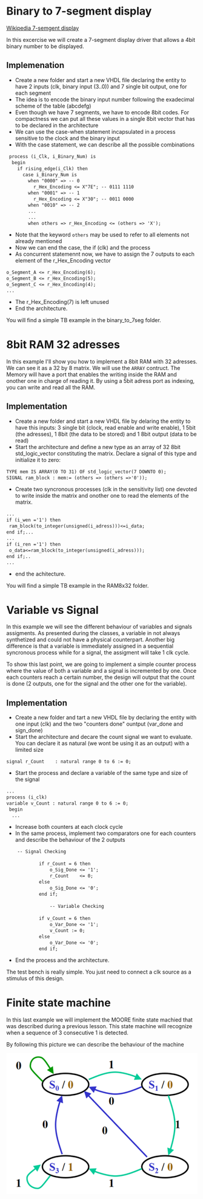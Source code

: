 # Binary to 7-segment display


[Wikipedia 7-semgent display](https://en.wikipedia.org/wiki/Seven-segment_display)

In this excercise we will create a 7-segment display driver that allows a 4bit binary number to be displayed.

## Implemenation

- Create a new folder and start a new VHDL file declaring the entity to have 2 inputs (clk, binary input (3..0)) and 7 single bit output, one for each segment
- The idea is to encode the binary input number following the exadecimal scheme of the table (abcdefg)
- Even though we have 7 segments, we have to encode 8bit codes. For compactness we can put all these values in a single 8bit vector that has to be declared in the architecture
- We can use the case-when statement incapsulated in a process sensitive to the clock and the binary input
- With the case statement, we can describe all the possible combinations
```
 process (i_Clk, i_Binary_Num) is
  begin
    if rising_edge(i_Clk) then
      case i_Binary_Num is
        when "0000" => -- 0
          r_Hex_Encoding <= X"7E"; -- 0111 1110
        when "0001" => -- 1
          r_Hex_Encoding <= X"30"; -- 0011 0000
        when "0010" => -- 2
        ...
        ...
        when others => r_Hex_Encoding <= (others => 'X');
```
- Note that the keyword `others` may be used to refer to all elements not already mentioned
- Now we can end the case, the if (clk) and the process
- As concurrent statemennt now, we have to assign the 7 outputs to each element of the r_Hex_Encoding vector
```
o_Segment_A <= r_Hex_Encoding(6);
o_Segment_B <= r_Hex_Encoding(5);
o_Segment_C <= r_Hex_Encoding(4);
...
```
- The r_Hex_Encoding(7) is left unused
- End the architecture.

You will find a simple TB example in the binary_to_7seg folder.

# 8bit RAM 32 adresses

In this example I'll show you how to implement a 8bit RAM with 32 adresses. We can see it as a 32 by 8 matrix. We will use the `ARRAY` contruct. The Memory will have a port that enables the writing inside the RAM and onother one in charge of reading it. By using a 5bit adress port as indexing, you can write and read all the RAM.

## Implementation

- Create a new folder and start a new VHDL file by delaring the entity to have this inputs: 3 single bit (clock, read enable and write enable), 1 5bit (the adresses), 1 8bit (the data to be stored) and 1 8bit output (data to be read)
- Start the architecture and define a new type as an array of 32 8bit std_logic_vector constituting the matrix. Declare a signal of this type and initialize it to zero:
```
TYPE mem IS ARRAY(0 TO 31) OF std_logic_vector(7 DOWNTO 0);
SIGNAL ram_block : mem:= (others => (others =>'0'));
```
- Create two syncronous processes (clk in the sensitivity list) one devoted to write inside the matrix and onother one to read the elements of the matrix.
```
...
if (i_wen ='1') then
 ram_block(to_integer(unsigned(i_adress)))<=i_data;
end if;...
...
if (i_ren ='1') then
 o_data<=ram_block(to_integer(unsigned(i_adress)));
end if;..
...
```
- end the achitecture.

You will find a simple TB example in the RAM8x32 folder.

# Variable vs Signal

In this example we will see the different behaviour of variables and signals assigments. As presented during the classes, a variable in not always synthetized and could not have a physical counterpart. Another big difference is that a variable is immediately assigned in a sequential syncronous process while for a signal, the assigment will take 1 clk cycle.

To show this last point, we are going to implement a simple counter process where the value of both a variable and a signal is incremented by one. Once each counters reach a certain number, the design will output that the count is done (2 outputs, one for the signal and the other one for the variable).

## Implementation

- Create a new folder and tart a new VHDL file by declaring the entity with one input (clk) and the two "counters done" ountput (var_done and sign_done)
- Start the architecture and decare the count signal we want to evaluate. You can declare it as natural (we wont be using it as an output) with a limited size
```
signal r_Count    : natural range 0 to 6 := 0;
```
- Start the process and declare a variable of the same type and size of the signal
```
...
process (i_clk)
variable v_Count : natural range 0 to 6 := 0;
 begin
  ...
```
- Increase both counters at each clock cycle
- In the same process, implement two comparators one for each counters and describe the behaviour of the 2 outputs
```
	-- Signal Checking

			if r_Count = 6 then
				o_Sig_Done <= '1';
				r_Count    <= 0;
			else
				o_Sig_Done <= '0';
			end if;

				-- Variable Checking
			
			if v_Count = 6 then
				o_Var_Done <= '1';
				v_Count := 0;
			else
				o_Var_Done <= '0';
			end if;
```
- End the process and the architecture.

The test bench is really simple. You just need to connect a clk source as a stimulus of this design.

# Finite state machine

In this last example we will implement the MOORE finite state machied that was described during a previous lesson. This state machine will recognize when a sequence of 3 consecutive 1 is detected.

By following this picture we can describe the behaviour of the machine

![alt text](FSM.png )


